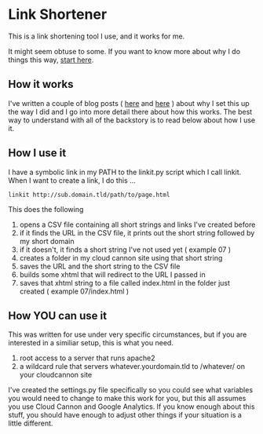 # Link Shortener 
This is a link shortening tool I use, and it works for me.

It might seem obtuse to some. If you want to know more about why I do things this way, [start here][newdoc].

## How it works
I've written a couple of blog posts ( [here][newdoc] and [here][olddoc] ) about why I set this up the way I did and I go into more detail there about how this works. The best way to understand with all of the backstory is to read below about how I use it.

## How I use it
I have a symbolic link in my PATH to the linkit.py script which I call linkit. When I want to create a link, I do this ...

    linkit http://sub.domain.tld/path/to/page.html

This does the following 

1. opens a CSV file containing all short strings and links I've created before
2. if it finds the URL in the CSV file, it prints out the short string followed by my short domain
3. if it doesn't, it finds a short string I've not used yet ( example 07 )
4. creates a folder in my cloud cannon site using that short string
5. saves the URL and the short string to the CSV file
6. builds some xhtml that will redirect to the URL I passed in
7. saves that xhtml string to a file called index.html in the folder just created ( example 07/index.html )

## How YOU can use it
This was written for use under very specific circumstances, but if you are interested in a similiar setup, this is what you need.

1. root access to a server that runs apache2
2. a wildcard rule that servers whatever.yourdomain.tld to /whatever/ on your cloudcannon site 

I've created the settings.py file specifically so you could see what variables you would need to change to make this work for you, but this all assumes you use Cloud Cannon and Google Analytics. If you know enough about this stuff, you should have enough to adjust other things if your situation is a little different. 

[newdoc]: http://www.bsoi.st/2015/01/26/shortening-links/
[olddoc]: http://www.bsoi.st/oped/2014/03/08/howIShortenLinks.html 
